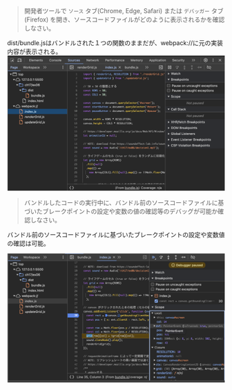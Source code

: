 > 開発者ツールで `ソース` タブ(Chrome, Edge, Safari) または `デバッガー` タブ(Firefox) を開き、ソースコードファイルがどのように表示されるかを確認しなさい。

dist/bundle.jsはバンドルされた１つの関数のままだが、webpack://に元の実装内容が表示される。
![source-map](source_map.png)
> バンドルしたコードの実行中に、バンドル前のソースコードファイルに基づいたブレークポイントの設定や変数の値の確認等のデバッグが可能か確認しなさい。

バンドル前のソースコードファイルに基づいたブレークポイントの設定や変数値の確認は可能。

![debug_source_map](debug_source_map.png)
